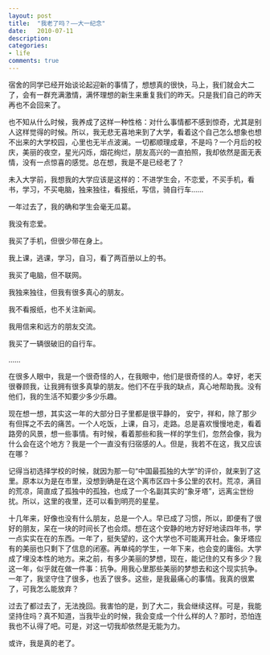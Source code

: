 ```yaml
---
layout: post
title:  "我老了吗？——大一纪念"
date:   2010-07-11
description: 
categories:
- life
comments: true
---
```

宿舍的同学已经开始谈论起迎新的事情了，想想真的很快，马上，我们就会大二了，会有一群充满激情，满怀理想的新生来重复我们的昨天。只是我们自己的昨天再也不会回来了。
<!--more-->

     
也不知从什么时候，我养成了这样一种性格：对什么事情都不感到惊奇，尤其是别人这样觉得的时候。所以，我无悲无喜地来到了大学，看着这个自己怎么想象也想不出来的大学校园，心里也无半点波澜。一切都顺理成章，不是吗？一个月后的校庆，美丽的夜空，星光闪烁，烟花绚烂，朋友高兴的一直拍照，我却依然是面无表情，没有一点惊喜的感觉。总在想，我是不是已经老了？

     
未入大学前，我想我的大学应该是这样的：不进学生会，不恋爱，不买手机，看书，学习，不买电脑，独来独往，看报纸，写信，骑自行车……
    
一年过去了，我的确和学生会毫无瓜葛。
   
我没有恋爱。
   
我买了手机，但很少带在身上。
   
我上课，逃课，学习，自习，看了两百册以上的书。

我买了电脑，但不联网。

我独来独往，但我有很多真心的朋友。

我不看报纸，也不关注新闻。

我用信来和远方的朋友交流。

我买了一辆很破旧的自行车。

……

在很多人眼中，我是一个很奇怪的人，在我眼中，他们是很奇怪的人。幸好，老天很眷顾我，让我拥有很多真挚的朋友。他们不在乎我的缺点，真心地帮助我。没有他们，我的生活不知要少多少乐趣。

现在想一想，其实这一年的大部分日子里都是很平静的， 安宁，祥和，除了那少有但挥之不去的痛苦。一个人吃饭，上课，自习，走路。总是喜欢慢慢地走，看着路旁的风景，想一些事情。有时候，看着那些和我一样的学生们，忽然会像，我为什么会在这个地方？我是一个一直没有归宿感的人。但是，我若不在这，我又应该在哪？

记得当初选择学校的时候，就因为那一句“中国最孤独的大学”的评价，就来到了这里。原本以为是在市里，没想到确是在这个离市区四十多公里的农村。荒凉，满目的荒凉，简直成了孤独中的孤独，也成了一个名副其实的“象牙塔”，远离尘世纷扰。所以，这里的夜里，还可以看到明亮的星星。

十几年来，好像也没有什么朋友，总是一个人。早已成了习惯，所以，即便有了很好的朋友，呆在一块的时间长了也会烦。想在这个安静的地方好好地读四年书，学一点实实在在的东西。一年了，挺失望的，这个大学也不可能离开社会。象牙塔应有的美丽也只剩下了信息的闭塞。再单纯的学生，一年下来，也会变的庸俗。大学成了埋没本性的地方。来之前，有多少美丽的梦想，现在，能记住的又有多少？我这一年，似乎就在做一件事：抗争。用我心里那些美丽的梦想去和这个现实抗争。一年了，我坚守住了很多，也丢了很多。这些，是我最痛心的事情。我真的很累了，可我怎么能放弃？

过去了都过去了，无法挽回。我害怕的是，到了大二，我会继续这样。可是，我能坚持住吗？真不知道，当我毕业的时候，我会变成一个什么样的人？那时，恐怕连我也不认得了吧。可是，对这一切我却依然是无能为力。

或许，我是真的老了。
